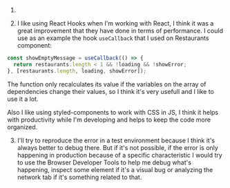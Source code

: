 1.

2. I like using React Hooks when I'm working with React, I think it was a great improvement that they have done in terms of performance. I could use as an example the hook `useCallback` that I used on Restaurants component:

```ts
const showEmptyMessage = useCallback(() => {
  return restaurants.length < 1 && !loading && !showError;
}, [restaurants.length, loading, showError]);
```

The function only recalculates its value if the variables on the array of dependencies change their values, so I think it's very usefull and I like to use it a lot.

Also I like using styled-components to work with CSS in JS, I think it helps with productivity while I'm developing and helps to keep the code more organized.

3. I'll try to reproduce the error in a test environment because I think it's always better to debug there. But if it's not possible, if the error is only happening in production because of a specific characteristic I would try to use the Browser Developer Tools to help me debug what's happening, inspect some element if it's a visual bug or analyzing the network tab if it's something related to that.

